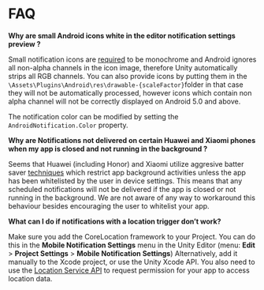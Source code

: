 # FAQ

**Why are small Android icons white in the editor notification settings preview ?**

Small notification icons are [required](https://material.io/design/platform-guidance/android-notifications.html#anatomy-of-a-notification) to be monochrome and Android ignores all non-alpha channels in the icon image, therefore Unity automatically strips all  RGB channels. You can also provide icons by putting them in the `\Assets\Plugins\Android\res\drawable-{scaleFactor}`folder in that case they will not be automatically processed, however icons which contain non alpha channel will not be correctly displayed on Android 5.0 and above.

The notification color can be modified by setting the `AndroidNotification.Color` property.



**Why are Notifications not delivered on certain Huawei and Xiaomi phones when my app is closed and not running in the background ?**

Seems that Huawei (including Honor) and Xiaomi utilize aggresive batter saver [techniques](https://stackoverflow.com/questions/47145722/how-to-deal-with-huaweis-and-xiaomis-battery-optimizations)  which restrict app background activities unless the app has been whitelisted by the user in device settings. This means that any scheduled notifications will not be delivered if the app is closed or not running in the background. We are not aware of any way to workaround this behaviour besides encouraging the user to whitelist your app.

**What can I do if notifications with a location trigger don’t work?**

Make sure you add the CoreLocation framework to your Project. You can do this in the **Mobile Notification Settings** menu in the Unity Editor (menu: **Edit** > **Project Settings** > **Mobile Notification Settings**) Alternatively, add it manually to the Xcode project, or use the Unity Xcode API. You also need to use the [Location Service API](https://docs.unity3d.com/ScriptReference/LocationService.html) to request permission for your app to access location data.

